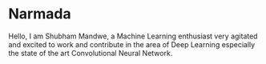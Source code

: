 # Narmada
Hello, I am Shubham Mandwe, a Machine Learning enthusiast very agitated and excited to work and contribute in the area of Deep Learning especially the state of the art Convolutional Neural Network.
